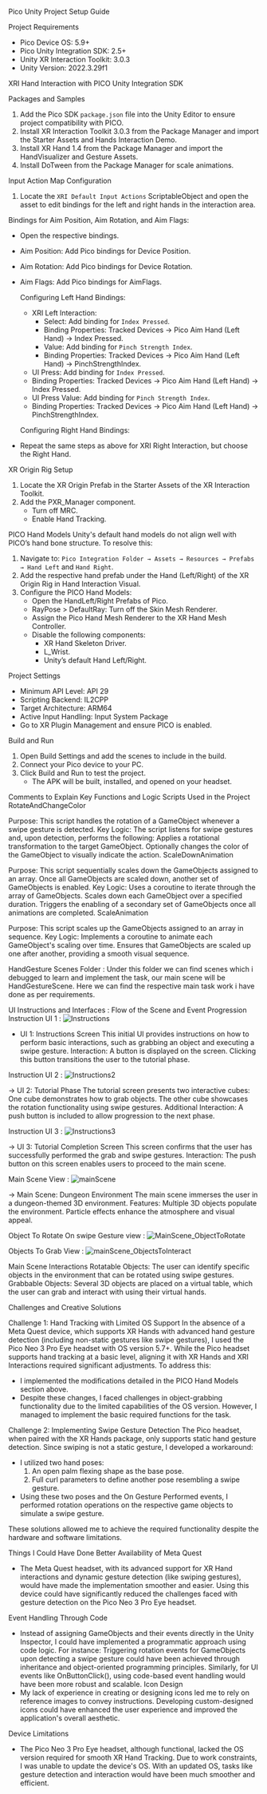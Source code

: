 Pico Unity Project Setup Guide

 Project Requirements
- Pico Device OS: 5.9+
- Pico Unity Integration SDK: 2.5+
- Unity XR Interaction Toolkit: 3.0.3
- Unity Version: 2022.3.29f1

 XRI Hand Interaction with PICO Unity Integration SDK

 Packages and Samples
1. Add the Pico SDK `package.json` file into the Unity Editor to ensure project compatibility with PICO.
2. Install XR Interaction Toolkit 3.0.3 from the Package Manager and import the Starter Assets and Hands Interaction Demo.
3. Install XR Hand 1.4 from the Package Manager and import the HandVisualizer and Gesture Assets.
4. Install DoTween from the Package Manager for scale animations.

 Input Action Map Configuration
1. Locate the `XRI Default Input Actions` ScriptableObject and open the asset to edit bindings for the left and right hands in the interaction area.

  Bindings for Aim Position, Aim Rotation, and Aim Flags:
- Open the respective bindings.
- Aim Position: Add Pico bindings for Device Position.
- Aim Rotation: Add Pico bindings for Device Rotation.
- Aim Flags: Add Pico bindings for AimFlags.

  Configuring Left Hand Bindings:
  - XRI Left Interaction:
    - Select: Add binding for `Index Pressed`.
    - Binding Properties: Tracked Devices → Pico Aim Hand (Left Hand) → Index Pressed.
    - Value: Add binding for `Pinch Strength Index`.
    - Binding Properties: Tracked Devices → Pico Aim Hand (Left Hand) → PinchStrengthIndex.
   - UI Press: Add binding for `Index Pressed`.
    - Binding Properties: Tracked Devices → Pico Aim Hand (Left Hand) → Index Pressed.
   - UI Press Value: Add binding for `Pinch Strength Index`.
    - Binding Properties: Tracked Devices → Pico Aim Hand (Left Hand) → PinchStrengthIndex.

  Configuring Right Hand Bindings:
 - Repeat the same steps as above for XRI Right Interaction, but choose the Right Hand.

 XR Origin Rig Setup
1. Locate the XR Origin Prefab in the Starter Assets of the XR Interaction Toolkit.
2. Add the PXR_Manager component.
   - Turn off MRC.
   - Enable Hand Tracking.

 PICO Hand Models
Unity's default hand models do not align well with PICO’s hand bone structure. To resolve this:
1. Navigate to: `Pico Integration Folder → Assets → Resources → Prefabs → Hand Left` and `Hand Right`.
2. Add the respective hand prefab under the Hand (Left/Right) of the XR Origin Rig in Hand Interaction Visual.
3. Configure the PICO Hand Models:
   - Open the HandLeft/Right Prefabs of Pico.
   - RayPose > DefaultRay: Turn off the Skin Mesh Renderer.
   - Assign the Pico Hand Mesh Renderer to the XR Hand Mesh Controller.
   - Disable the following components:
     - XR Hand Skeleton Driver.
     - L_Wrist.
     - Unity’s default Hand Left/Right.

 Project Settings
- Minimum API Level: API 29
- Scripting Backend: IL2CPP
- Target Architecture: ARM64
- Active Input Handling: Input System Package
- Go to XR Plugin Management and ensure PICO is enabled.

 Build and Run
1. Open Build Settings and add the scenes to include in the build.
2. Connect your Pico device to your PC.
3. Click Build and Run to test the project.
   - The APK will be built, installed, and opened on your headset.

Comments to Explain Key Functions and Logic
Scripts Used in the Project
RotateAndChangeColor

Purpose: This script handles the rotation of a GameObject whenever a swipe gesture is detected.
Key Logic:
The script listens for swipe gestures and, upon detection, performs the following:
Applies a rotational transformation to the target GameObject.
Optionally changes the color of the GameObject to visually indicate the action.
ScaleDownAnimation

Purpose: This script sequentially scales down the GameObjects assigned to an array. Once all GameObjects are scaled down, another set of GameObjects is enabled.
Key Logic:
Uses a coroutine to iterate through the array of GameObjects.
Scales down each GameObject over a specified duration.
Triggers the enabling of a secondary set of GameObjects once all animations are completed.
ScaleAnimation

Purpose: This script scales up the GameObjects assigned to an array in sequence.
Key Logic:
Implements a coroutine to animate each GameObject's scaling over time.
Ensures that GameObjects are scaled up one after another, providing a smooth visual sequence.

HandGesture Scenes Folder :
 Under this folder we can find scenes which i debugged to learn and implement the task, our main scene will be HandGestureScene. Here we can find the respective main task work i have done as per requirements.
 
UI Instructions and Interfaces :
Flow of the Scene and Event Progression
Instruction UI 1 : ![Instructions](https://github.com/user-attachments/assets/1e8dc5ac-f600-4673-ad81-fe9b25ecca2d)

  - UI 1: Instructions Screen
    This initial UI provides instructions on how to perform basic interactions, such as grabbing an object and executing a swipe gesture.
    Interaction: A button is displayed on the screen. Clicking this button transitions the user to the tutorial phase.
    
Instruction UI 2 : ![Instructions2](https://github.com/user-attachments/assets/c86b24dd-30ca-46e9-b417-806c05a0ebc6)

  -> UI 2: Tutorial Phase
    The tutorial screen presents two interactive cubes:
    One cube demonstrates how to grab objects.
    The other cube showcases the rotation functionality using swipe gestures.
    Additional Interaction: A push button is included to allow progression to the next phase.
    
Instruction UI 3 : ![Instructions3](https://github.com/user-attachments/assets/4324005b-1f04-40d4-b807-bbee7be2e6a0)

  -> UI 3: Tutorial Completion Screen
      This screen confirms that the user has successfully performed the grab and swipe gestures.
      Interaction: The push button on this screen enables users to proceed to the main scene.
      
Main Scene View  : ![mainScene](https://github.com/user-attachments/assets/28d843c0-7fa1-4d1c-8846-95165a69ca00)

 -> Main Scene: Dungeon Environment
    The main scene immerses the user in a dungeon-themed 3D environment.
      Features:
      Multiple 3D objects populate the environment.
      Particle effects enhance the atmosphere and visual appeal.
      
Object To Rotate On swipe Gesture view  : ![MainScene_ObjectToRotate](https://github.com/user-attachments/assets/507455ce-e60f-403d-868a-899a4295486d)

Objects To Grab View : ![mainScene_ObjectsToInteract](https://github.com/user-attachments/assets/33765fcd-f3dc-4bb0-a7eb-25238de28ca5)

   Main Scene Interactions
     Rotatable Objects: The user can identify specific objects in the environment that can be rotated using swipe gestures.
     Grabbable Objects: Several 3D objects are placed on a virtual table, which the user can grab and interact with using their virtual hands.
   
Challenges and Creative Solutions

Challenge 1: Hand Tracking with Limited OS Support
In the absence of a Meta Quest device, which supports XR Hands with advanced hand gesture detection (including non-static gestures like swipe gestures), I used the Pico Neo 3 Pro Eye headset with OS version 5.7+. While the Pico headset supports hand tracking at a basic level, aligning it with XR Hands and XRI Interactions required significant adjustments. To address this:
- I implemented the modifications detailed in the PICO Hand Models section above.
- Despite these changes, I faced challenges in object-grabbing functionality due to the limited capabilities of the OS version. However, I managed to implement the basic required functions for the task.

Challenge 2: Implementing Swipe Gesture Detection
The Pico headset, when paired with the XR Hands package, only supports static hand gesture detection. Since swiping is not a static gesture, I developed a workaround:
- I utilized two hand poses:
  1. An open palm flexing shape as the base pose.
  2. Full curl parameters to define another pose resembling a swipe gesture.
- Using these two poses and the On Gesture Performed events, I performed rotation operations on the respective game objects to simulate a swipe gesture.

These solutions allowed me to achieve the required functionality despite the hardware and software limitations.

Things I Could Have Done Better
 Availability of Meta Quest
  - The Meta Quest headset, with its advanced support for XR Hand interactions and dynamic gesture detection (like swiping gestures), would have made the implementation smoother and easier. Using this device could have significantly reduced the challenges faced with gesture detection on the Pico Neo 3 Pro Eye headset.

 Event Handling Through Code
  - Instead of assigning GameObjects and their events directly in the Unity Inspector, I could have implemented a programmatic approach using code logic. For instance: Triggering rotation events for GameObjects upon detecting a swipe gesture could have been achieved through inheritance and object-oriented programming principles.
    Similarly, for UI events like OnButtonClick(), using code-based event handling would have been more robust and scalable.
 Icon Design
  - My lack of experience in creating or designing icons led me to rely on reference images to convey instructions. Developing custom-designed icons could have enhanced the user experience and improved the application's overall aesthetic.

 Device Limitations
  - The Pico Neo 3 Pro Eye headset, although functional, lacked the OS version required for smooth XR Hand Tracking. Due to work constraints, I was unable to update the device's OS. With an updated OS, tasks like gesture detection and interaction would have been much smoother and efficient.

